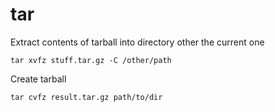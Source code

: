 # tar

Extract contents of tarball into directory other the current one

    tar xvfz stuff.tar.gz -C /other/path
    
Create tarball

    tar cvfz result.tar.gz path/to/dir

